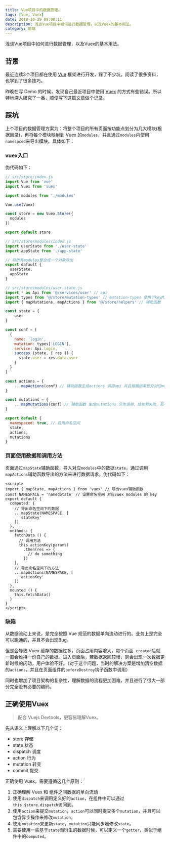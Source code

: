 ```yaml
---
title: Vue项目中的数据管理。
tags: [Vue, Vuex]
date: 2018-10-29 09:00:11
description: 浅谈Vue项目中如何进行数据管理，以及Vuex的基本用法。
category: 前端
---
```


浅谈Vue项目中如何进行数据管理，以及Vuex的基本用法。

<!-- more -->

## 背景

最近连续3个项目都在使用 [Vue](https://vuejs.org/) 框架进行开发，踩了不少坑，阅读了很多资料，也学到了很多技巧。

昨晚在写 Demo 的时候，发现自己最近项目中使用 [Vuex](https://vuex.vuejs.org/) 的方式有些错误。所以特地深入研究了一番，顺便写下这篇文章做个记录。

## 踩坑

上个项目的数据管理方案为：将整个项目的所有页面按功能点划分为几大模块(根据目录)，再将每个模块映射到 Vuex 的`modules`，并且通过`modules`内使用`namespced`来导出模块。具体如下：

### vuex入口

伪代码如下：

``` js
// src/store/index.js
import Vue from 'vue'
import Vuex from 'vuex'

import modules from './modules'

Vue.use(Vuex)

const store = new Vuex.Store({
  modules
})

export default store
```

``` js
// src/store/modules/index.js
import userState from './user-state'
import appState from './app-state'

// 将所有modules整合成一个对象导出
export dafault {
  userState,
  appState
}
```

``` js
// src/store/modules/user-state.js
import * as Api from '@/services/user' // api
import types from '@/store/mutation-types' // mutation-types 使用了keyMirror
import { mapMutations, mapActions } from '@/store/helpers' // 辅助函数

const state = {
	user  
}

const conf = [
  {
    name: 'login',
    mutation: types['LOGIN'],
    service: Api.login,
    success (state, { res }) {
      state.user = res.data.user
    }
  }
]

const actions = {
	...mapActions(conf) // 辅助函数生成actions 调用api 并且根据结果提交对应mutation
}

const mutations = {
	...mapMutations(conf) // 辅助函数 生成mutations 分为调用、成功和失败，若不传回调，则为noop
}

export default {
  namespaced: true, // 启用命名空间
  state,
  actions,
  mutations
}
```

### 页面使用数据和调用方法

页面通过`mapState`辅助函数，导入对应`modules`中的数据`state`，通过调用`mapActions`辅助函数导出的方法来进行数据请求。伪代码如下：

``` vue
<script>
import { mapState, mapActions } from 'vuex' // 导出vuex辅助函数
const NAMESPACE = 'namedState' // 设置命名空间 对应vuex modules 的 key
export default {
  computed: {
    // 导出命名空间下的数据
    ...mapState(NAMESPACE, [
      'stateKey'
    ])
  },
  methods: {
    fetchData () {	
      // 调用方法
      this.actionKey(params)
        .then(res => {
          // do something
        })
    },  
    // 导出命名空间下的方法
    ...mapActions(NAMESPACE, [
      'actionKey'
    ])
  },
  mounted () {
    this.fetchData()
  }
} 
</script>
```

### 缺陷

从数据流动上来说，是完全按照 Vue 规范的数据单向流动进行的。业务上是完全可以跑通的，并且不会出现Bug。

但是会导致 Vuex 缓存的数据过多，页面占用内容增大，每个页面` created`后就一直会维持一份自己的数据。进入页面后，若数据返回较慢，则会出现一次数据更新时候的闪动，用户体验不好。（对于这个问题，当时的解决方案是增加清空数据的`actions`，并且在页面组件的`beforeDestroy`钩子函数中调用）

同时也增加了项目架构的复杂性，理解数据的流程更加困难，并且进行了很大一部分完全没有必要的编码。

##  正确使用Vuex

> 配合 Vuejs Devtools，更容易理解Vuex。

先从语义上理解以下几个词：

- store  存储
- state 状态
- dispatch 调度
- action 行为
- mutation 转变
- commit 提交

正确使用 Vuex，需要遵循这几个原则：

1. 正确理解 Vuex 和 组件之间数据的单向流动
2. 使用`dispatch`来调用定义好的`action`，在组件中可以通过`this.$store.dispatch`访问到。
3. 使用`action`来提交`mutation`，`action`可以同时提交多个`mutation`，并且可以包含异步操作来修改`mutation`。
4. 使用`mutation`来更新`state`，`mutation`只能同步地修改`state`。
5. 需要使用一些基于`state`而衍生的数据时候，可以定义一个`getter`，类似于组件中的`computed`。

